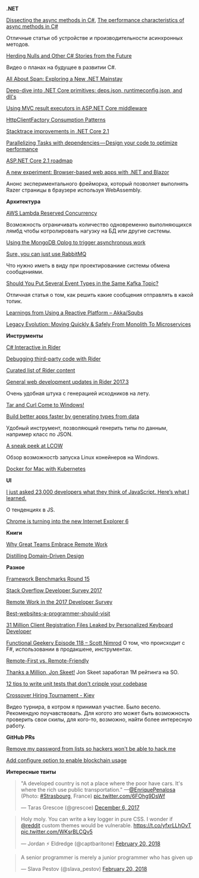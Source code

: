 **.NET**

[Dissecting the async methods in C#](https://blogs.msdn.microsoft.com/seteplia/2017/11/30/dissecting-the-async-methods-in-c/), [The performance characteristics of async methods in C#](https://blogs.msdn.microsoft.com/seteplia/2018/01/25/the-performance-characteristics-of-async-methods/)

Отличные статьи об устройстве и производительности асинхронных методов.

[Herding Nulls and Other C# Stories from the Future](https://www.infoq.com/presentations/c-sharp-future)

Видео о планах на будущее в развитии C#.

[All About Span: Exploring a New .NET Mainstay](https://msdn.microsoft.com/en-us/magazine/mt814808)

[Deep-dive into .NET Core primitives: deps.json, runtimeconfig.json, and dll's](http://www.natemcmaster.com/blog/2017/12/21/netcore-primitives/)

[Using MVC result executors in ASP.NET Core middleware](http://kristian.hellang.com/using-mvc-result-executors-in-middleware/)

[HttpClientFactory Consumption Patterns](https://github.com/aspnet/HttpClientFactory/wiki/Consumption-Patterns)

[Stacktrace improvements in .NET Core 2.1](https://www.ageofascent.com/2018/01/26/stack-trace-for-exceptions-in-dotnet-core-2.1/)

[Parallelizing Tasks with dependencies — Design your code to optimize performance](https://medium.com/@TRikace/parallelizing-tasks-with-dependencies-design-your-code-to-optimize-performance-d0948549f1eb)

[ASP.NET Core 2.1 roadmap](https://blogs.msdn.microsoft.com/webdev/2018/02/02/asp-net-core-2-1-roadmap/)

[A new experiment: Browser-based web apps with .NET and Blazor](https://blogs.msdn.microsoft.com/webdev/2018/02/06/blazor-experimental-project/)

Анонс экспериментального фрейморка, который позволяет выполнять Razer страницы в браузере используя WebAssembly.

**Архитектура**

[AWS Lambda Reserved Concurrency](https://blog.symphonia.io/aws-lambda-reserved-concurrency-f2c3a32b9f1d)

Возможность ограничивать количество одновременно выполняющихся лямбд чтобы котролировать нагузку на БД или другие системы.

[Using the MongoDB Oplog to trigger asynchronous work](https://engineering.yesware.com/2016/03/22/using-the-mongodb-oplog-to-trigger-asynchronous-work/)

[Sure, you can just use RabbitMQ](https://www.make-awesome.com/2017/12/sure-you-can-just-use-rabbitmq/)

Что нужно иметь в виду при проектированиие системы обмена сообщениями.

[Should You Put Several Event Types in the Same Kafka Topic?](https://www.confluent.io/blog/put-several-event-types-kafka-topic/)

Отличная статья о том, как решить какие сообщения отправлять в какой топик.

[Learnings from Using a Reactive Platform – Akka/Squbs](https://www.paypal-engineering.com/2017/12/13/learnings-from-using-a-reactive-platform-akkasqubs/)

[Legacy Evolution: Moving Quickly & Safely From Monolith To Microservices](http://insights.adaptechsolutions.net/legacy-evolution-whitepaper/)

**Инструменты**

[C# Interactive in Rider](https://blog.jetbrains.com/dotnet/2017/12/01/c-interactive-rider/)

[Debugging third-party code with Rider](https://blog.jetbrains.com/dotnet/2017/12/20/debugging-third-party-code-rider/)

[Curated list of Rider content](https://github.com/maartenba/rider-content/blob/master/README.md)

[General web development updates in Rider 2017.3](https://blog.jetbrains.com/dotnet/2018/02/21/general-web-development-updates-rider-2017-3/)

Очень удобная штука с генерацией исходников на лету.

[Tar and Curl Come to Windows!](https://blogs.technet.microsoft.com/virtualization/2017/12/19/tar-and-curl-come-to-windows/)

[Build better apps faster by generating types from data](https://quicktype.io/)

Удобный инструмент, позволяющий генерить типы по данным, например класс по JSON.

[A sneak peek at LCOW](https://stefanscherer.github.io/sneak-peek-at-lcow/)

Обзор возможностb запуска Linux конейнеров на Windows.

[Docker for Mac with Kubernetes](https://blog.docker.com/2018/01/docker-mac-kubernetes/)

**UI**

[I just asked 23,000 developers what they think of JavaScript. Here’s what I learned.](https://medium.freecodecamp.org/i-just-asked-23-000-developers-what-they-think-of-javascript-heres-what-i-learned-9a06b61998fa)

О тенденциях в JS.

[Chrome is turning into the new Internet Explorer 6](https://www.theverge.com/2018/1/4/16805216/google-chrome-only-sites-internet-explorer-6-web-standards)

**Книги**

[Why Great Teams Embrace Remote Work](http://info.trello.com/embrace-remote-work-ultimate-guide)

[Distilling Domain-Driven Design](https://forcomprehension.com/course/dddd/)

**Разное**

[Framework Benchmarks Round 15](https://www.techempower.com/blog/2018/02/14/framework-benchmarks-round-15/)

[Stack Overflow Developer Survey 2017](https://insights.stackoverflow.com/survey/2017)

[Remote Work in the 2017 Developer Survey](https://stackoverflow.blog/2018/01/22/remote-work-2017-developer-survey/)

[Best-websites-a-programmer-should-visit](https://github.com/sdmg15/Best-websites-a-programmer-should-visit)

[31 Million Client Registration Files Leaked by Personalized Keyboard Developer](https://mackeepersecurity.com/post/virtual-keyboard-developer-leaked-31-million-of-client-records)

[Functional Geekery Episode 118 – Scott Nimrod](https://www.functionalgeekery.com/episode-118-scott-nimrod/)
О том, что происходит с F#, использовании в продакшене, инструментах.

[Remote-First vs. Remote-Friendly](https://zachholman.com/posts/remote-first/)

[Thanks a Million, Jon Skeet!](https://stackoverflow.blog/2018/01/15/thanks-million-jon-skeet/)
Jon Skeet заработал 1М рейтинга на SO.

[12 tips to write unit tests that don't cripple your codebase](http://www.continuousimprover.com/2015/11/12-tips-to-write-unit-tests-that-dont.html)

[Crossover Hiring Tournament - Kiev](https://www.youtube.com/watch?v=S_cKynIu5vw)

Видео турнира, в котром я принимал участие. Было весело. Рекомендую поучавствовать. Для когото это может быть возможность проверить свои скилы, для кого-то, возможно, найти более интересную работу.

**GitHub PRs**

[Remove my password from lists so hackers won't be able to hack me](https://github.com/danielmiessler/SecLists/pull/155)

[Add configure option to enable blockchain usage](https://github.com/mono/mono/pull/7041)

**Интересные твиты**

<blockquote class="twitter-tweet" data-lang="en"><p lang="en" dir="ltr">&quot;A developed country is not a place where the poor have cars. It&#39;s where the rich use public transportation.&quot; —<a href="https://twitter.com/EnriquePenalosa?ref_src=twsrc%5Etfw">@EnriquePenalosa</a> <br>(Photo: <a href="https://twitter.com/hashtag/Strasbourg?src=hash&amp;ref_src=twsrc%5Etfw">#Strasbourg</a>, France) <a href="https://t.co/6FOhg9DsWf">pic.twitter.com/6FOhg9DsWf</a></p>&mdash; Taras Grescoe (@grescoe) <a href="https://twitter.com/grescoe/status/938423313235349505?ref_src=twsrc%5Etfw">December 6, 2017</a></blockquote>

<blockquote class="twitter-tweet" data-lang="en"><p lang="en" dir="ltr">Holy moly. You can write a key logger  in pure CSS. I wonder if <a href="https://twitter.com/reddit?ref_src=twsrc%5Etfw">@reddit</a> custom themes would be vulnerable. <a href="https://t.co/yfxrLLhOvT">https://t.co/yfxrLLhOvT</a> <a href="https://t.co/WKsrBLCQv5">pic.twitter.com/WKsrBLCQv5</a></p>&mdash; Jordan ⚡️ Eldredge (@captbaritone) <a href="https://twitter.com/captbaritone/status/966051583132758016?ref_src=twsrc%5Etfw">February 20, 2018</a></blockquote>

<blockquote class="twitter-tweet" data-lang="en"><p lang="en" dir="ltr">A senior programmer is merely a junior programmer who has given up</p>&mdash; Slava Pestov (@slava_pestov) <a href="https://twitter.com/slava_pestov/status/966050893161361408?ref_src=twsrc%5Etfw">February 20, 2018</a></blockquote>

<script async src="https://platform.twitter.com/widgets.js" charset="utf-8"></script>
